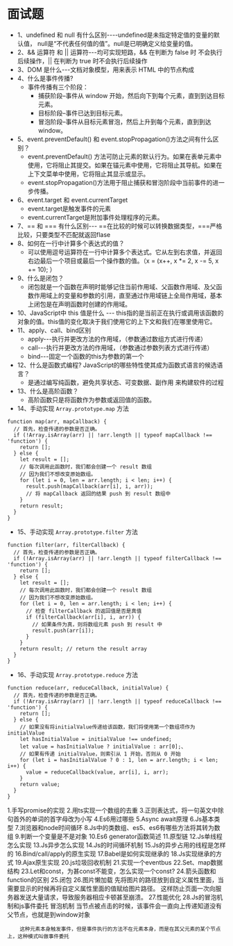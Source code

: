 # 面试题

* 1、undefined 和 null 有什么区别----undefined是未指定特定值的变量的默认值， null是“不代表任何值的值”。null是已明确定义给变量的值。
* 2、&& 运算符 和 || 运算符---均可实现短路，&& 在判断为 false 时 不会执行后续操作，|| 在判断为 true 时不会执行后续操作
* 3、DOM 是什么---文档对象模型，用来表示 HTML 中的节点构成
* 4、什么是事件传播?
  + 事件传播有三个阶段：
    - 捕获阶段–事件从 window 开始，然后向下到每个元素，直到到达目标元素。
    - 目标阶段–事件已达到目标元素。
    - 冒泡阶段–事件从目标元素冒泡，然后上升到每个元素，直到到达 window。
* 5、event.preventDefault() 和 event.stopPropagation()方法之间有什么区别？
  + event.preventDefault() 方法可防止元素的默认行为。如果在表单元素中使用，它将阻止其提交。如果在锚元素中使用，它将阻止其导航。如果在上下文菜单中使用，它将阻止其显示或显示。
  + event.stopPropagation()方法用于阻止捕获和冒泡阶段中当前事件的进一步传播。
* 6、event.target 和 event.currentTarget
  + event.target是触发事件的元素
  + event.currentTarget是附加事件处理程序的元素。
* 7、== 和 === 有什么区别---  ==在比较的时候可以转换数据类型，===严格比较，只要类型不匹配就返回flase
* 8、如何在一行中计算多个表达式的值？
  + 可以使用逗号运算符在一行中计算多个表达式。它从左到右求值，并返回右边最后一个项目或最后一个操作数的值。（x = (x++, x *= 2, x -= 5, x += 10); ）
* 9、什么是闭包？
  + 闭包就是一个函数在声明时能够记住当前作用域、父函数作用域、及父函数作用域上的变量和参数的引用，直至通过作用域链上全局作用域，基本上闭包是在声明函数时创建的作用域。
* 10、JavaScript中 this 值是什么 --- this指的是当前正在执行或调用该函数的对象的值。this值的变化取决于我们使用它的上下文和我们在哪里使用它。
* 11、apply、call、bind区别
  + apply---执行并更改方法的作用域，（参数通过数组方式进行传递）
  + call---执行并更改方法的作用域，（参数通过参数列表方式进行传递）
  + bind---固定一个函数的this为参数的第一个
* 12、什么是函数式编程? JavaScript的哪些特性使其成为函数式语言的候选语言？
  + 是通过编写纯函数，避免共享状态、可变数据、副作用 来构建软件的过程
* 13、什么是高阶函数？
  + 高阶函数只是将函数作为参数或返回值的函数。
* 14、手动实现 `Array.prototype.map` 方法

``` JS
function map(arr, mapCallback) {
  // 首先，检查传递的参数是否正确。
  if (!Array.isArray(arr) || !arr.length || typeof mapCallback !== 'function') {
    return [];
  } else {
    let result = [];
    // 每次调用此函数时，我们都会创建一个 result 数组
    // 因为我们不想改变原始数组。
    for (let i = 0, len = arr.length; i < len; i++) {
      result.push(mapCallback(arr[i], i, arr));
      // 将 mapCallback 返回的结果 push 到 result 数组中
    }
    return result;
  }
}
```

* 15、手动实现 `Array.prototype.filter` 方法

``` JS
function filter(arr, filterCallback) {
  // 首先，检查传递的参数是否正确。
  if (!Array.isArray(arr) || !arr.length || typeof filterCallback !== 'function') {
    return [];
  } else {
    let result = [];
    // 每次调用此函数时，我们都会创建一个 result 数组
    // 因为我们不想改变原始数组。
    for (let i = 0, len = arr.length; i < len; i++) {
      // 检查 filterCallback 的返回值是否是真值
      if (filterCallback(arr[i], i, arr)) {
        // 如果条件为真，则将数组元素 push 到 result 中
        result.push(arr[i]);
      }
    }
    return result; // return the result array
  }
}
```

* 16、手动实现 `Array.prototype.reduce` 方法

``` JS
function reduce(arr, reduceCallback, initialValue) {
  // 首先，检查传递的参数是否正确。
  if (!Array.isArray(arr) || !arr.length || typeof reduceCallback !== 'function') {
    return [];
  } else {
    // 如果没有将initialValue传递给该函数，我们将使用第一个数组项作为initialValue
    let hasInitialValue = initialValue !== undefined;
    let value = hasInitialValue ? initialValue : arr[0];、
    // 如果有传递 initialValue，则索引从 1 开始，否则从 0 开始
    for (let i = hasInitialValue ? 0 : 1, len = arr.length; i < len; i++) {
      value = reduceCallback(value, arr[i], i, arr);
    }
    return value;
  }
}
```




1.手写promise的实现
	2.用ts实现一个数组的去重
	3.正则表达式，将一句英文中除句首外的单词的首字母改为小写
	4.Es6用过哪些
	5.Async await原理
	6.Js基本类型
	7.浏览器和node时间循环
	8.Js中的类数组、es5、es6有哪些方法将其转为数组
	9.判断一个变量是不是对象
	10.Es6 generator函数简述
	11.原型链
	12.Js单线程怎么实现
	13.Js异步怎么实现
	14.Js的时间循环机制
	15.Js的异步占用的线程是怎样的
	16.Bind/call/apply的原生实现
	17.Babel是如何实现继承的
	18.Js实现继承的方式
	19.Ajax原生实现
	20.js垃圾回收机制
	21.实现一个eventbus
	22.Set、map数据结构
	23.Let和const，为甚const不能变，怎么实现一个const?
	24.箭头函数和function的区别
	25.闭包
	26.图片懒加载
		先将图片的路径放到自定义属性里面，当需要显示的时候再将自定义属性里面的值赋给图片路径。
		这样防止页面一次向服务器发送大量请求，导致服务器相应卡顿甚至崩溃。
	27.性能优化
	28.Js的冒泡机制和js事件委托
		冒泡机制
			当节点被点击的时候，该事件会一直向上传递知道没有父节点，也就是到window对象

		这种元素本身触发事件，但是事件执行的方法不在元素本身，而是在其父元素的某个节点上，这种模式叫做事件委托
